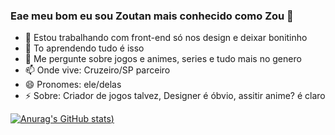 ### Eae meu bom eu sou Zoutan mais conhecido como Zou 👋

- 🔭 Estou trabalhando com front-end só nos design e deixar bonitinho
- 🌱 To aprendendo tudo é isso
- 💬 Me pergunte sobre jogos e animes, series e tudo mais no genero
- 📫 Onde vive: Cruzeiro/SP parceiro
- 😄 Pronomes: ele/delas
- ⚡ Sobre: Criador de jogos talvez, Designer é óbvio, assitir anime? é claro

[![Anurag's GitHub stats](https://github-readme-stats.vercel.app/api?username=XxZOUTANxX&show_icons=true&theme=dark))](https://github.com/XxZOUTANxX/github-readme-stats)
